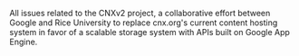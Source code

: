 All issues related to the CNXv2 project, a collaborative effort between Google and Rice University to replace cnx.org's current content hosting system in favor of a scalable storage system with APIs built on Google App Engine.